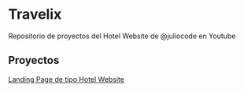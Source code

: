 # Travelix
Repositorio de proyectos del Hotel Website de @juliocode en Youtube

## Proyectos
[Landing Page de tipo Hotel Website](https://MajdaChafi.github.io/travelix/hotel-website)
